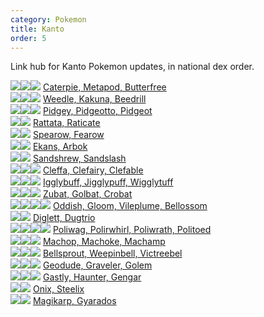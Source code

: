 ```yaml
---
category: Pokemon
title: Kanto
order: 5
---
```

Link hub for Kanto Pokemon updates, in national dex order.

![](https://serebii.net/pokedex-dp/icon/010.gif)![](https://serebii.net/pokedex-dp/icon/011.gif)![](https://serebii.net/pokedex-dp/icon/012.gif) [Caterpie, Metapod, Butterfree](/joyfuljohto/pokemon/caterpie)  
![](https://serebii.net/pokedex-dp/icon/013.gif)![](https://serebii.net/pokedex-dp/icon/014.gif)![](https://serebii.net/pokedex-dp/icon/015.gif) [Weedle, Kakuna, Beedrill](/joyfuljohto/pokemon/weedle)  
![](https://serebii.net/pokedex-dp/icon/016.gif)![](https://serebii.net/pokedex-dp/icon/017.gif)![](https://serebii.net/pokedex-dp/icon/018.gif) [Pidgey, Pidgeotto, Pidgeot](/joyfuljohto/pokemon/pidgey)  
![](https://serebii.net/pokedex-dp/icon/019.gif)![](https://serebii.net/pokedex-dp/icon/020.gif) [Rattata, Raticate](/joyfuljohto/pokemon/rattata)  
![](https://serebii.net/pokedex-dp/icon/021.gif)![](https://serebii.net/pokedex-dp/icon/022.gif) [Spearow, Fearow](/joyfuljohto/pokemon/spearow)  
![](https://serebii.net/pokedex-dp/icon/023.gif)![](https://serebii.net/pokedex-dp/icon/024.gif) [Ekans, Arbok](/joyfuljohto/pokemon/ekans)  
![](https://serebii.net/pokedex-dp/icon/027.gif)![](https://serebii.net/pokedex-dp/icon/028.gif) [Sandshrew, Sandslash](/joyfuljohto/pokemon/sandshrew)  
![](https://serebii.net/pokedex-dp/icon/173.gif)![](https://serebii.net/pokedex-dp/icon/035.gif)![](https://serebii.net/pokedex-dp/icon/036.gif) [Cleffa, Clefairy, Clefable](/joyfuljohto/pokemon/cleffa)  
![](https://serebii.net/pokedex-dp/icon/174.gif)![](https://serebii.net/pokedex-dp/icon/039.gif)![](https://serebii.net/pokedex-dp/icon/040.gif) [Igglybuff, Jigglypuff, Wigglytuff](/joyfuljohto/pokemon/igglybuff)  
![](https://serebii.net/pokedex-dp/icon/041.gif)![](https://serebii.net/pokedex-dp/icon/042.gif)![](https://serebii.net/pokedex-dp/icon/169.gif) [Zubat, Golbat, Crobat](/joyfuljohto/pokemon/zubat)  
![](https://serebii.net/pokedex-dp/icon/043.gif)![](https://serebii.net/pokedex-dp/icon/044.gif)![](https://serebii.net/pokedex-dp/icon/045.gif)![](https://serebii.net/pokedex-dp/icon/182.gif) [Oddish, Gloom, Vileplume, Bellossom](/joyfuljohto/pokemon/oddish)  
![](https://serebii.net/pokedex-dp/icon/050.gif)![](https://serebii.net/pokedex-dp/icon/051.gif) [Diglett, Dugtrio](/joyfuljohto/pokemon/diglett)  
![](https://serebii.net/pokedex-dp/icon/060.gif)![](https://serebii.net/pokedex-dp/icon/061.gif)![](https://serebii.net/pokedex-dp/icon/062.gif)![](https://serebii.net/pokedex-dp/icon/186.gif) [Poliwag, Polirwhirl, Poliwrath, Politoed](/joyfuljohto/pokemon/poliwag)  
![](https://serebii.net/pokedex-dp/icon/066.gif)![](https://serebii.net/pokedex-dp/icon/067.gif)![](https://serebii.net/pokedex-dp/icon/068.gif) [Machop, Machoke, Machamp](/joyfuljohto/pokemon/machop)  
![](https://serebii.net/pokedex-dp/icon/069.gif)![](https://serebii.net/pokedex-dp/icon/070.gif)![](https://serebii.net/pokedex-dp/icon/071.gif) [Bellsprout, Weepinbell, Victreebel](/joyfuljohto/pokemon/bellsprout)  
![](https://serebii.net/pokedex-dp/icon/074.gif)![](https://serebii.net/pokedex-dp/icon/075.gif)![](https://serebii.net/pokedex-dp/icon/076.gif) [Geodude, Graveler, Golem](/joyfuljohto/pokemon/geodude)  
![](https://serebii.net/pokedex-dp/icon/092.gif)![](https://serebii.net/pokedex-dp/icon/093.gif)![](https://serebii.net/pokedex-dp/icon/094.gif) [Gastly, Haunter, Gengar](/joyfuljohto/pokemon/gastly)  
![](https://serebii.net/pokedex-dp/icon/095.gif)![](https://serebii.net/pokedex-dp/icon/208.gif) [Onix, Steelix](/joyfuljohto/pokemon/onix)  
![](https://serebii.net/pokedex-dp/icon/129.gif)![](https://serebii.net/pokedex-dp/icon/130.gif) [Magikarp, Gyarados](/joyfuljohto/pokemon/magikarp)  